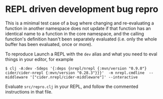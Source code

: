 REPL driven development bug repro
=================================
This is a minimal test case of a bug where changing and re-evaluating a function in another namespace does not update if that function has an identical name to a function in the core namespace, and the calling function's definition hasn't been separately evaluated (i.e. only the whole buffer has been evaluated, once or more).

To reproduce
Launch a REPL with the `dev` alias and what you need to eval things in your editor, for example
```
$ clj -A:dev -Sdeps '{:deps {nrepl/nrepl {:mvn/version "0.9.0"} cider/cider-nrepl {:mvn/version "0.28.3"}}}'  -m nrepl.cmdline  --middleware '["cider.nrepl/cider-middleware"]' --interactive
```

Evaluate `src/repro.clj` in your REPL, and follow the commented instructions in that file.
